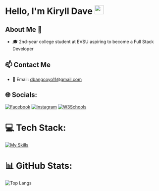 # Hello, I'm Kiryll Dave <img src="https://github.com/TheDudeThatCode/TheDudeThatCode/raw/master/Assets/Hi.gif" width="29px">

## About Me 🚀
- 🎓 2nd-year college student at EVSU aspiring to become a Full Stack Developer

## 📫 Contact Me
- 📧 Email: dbangcoyo11@gmail.com

## 🌐 Socials:
[![Facebook](https://img.shields.io/badge/Facebook-%231877F2.svg?logo=Facebook&logoColor=white)](https://www.facebook.com/jhinbangcoyo)
[![Instagram](https://img.shields.io/badge/Instagram-E4405F.svg?logo=Instagram&logoColor=white)](https://www.instagram.com/user.d4veee)
[![W3Schools](https://img.shields.io/badge/W3Schools-04AA6D?logo=w3schools&logoColor=fff)](https://www.w3profile.com/dave.py)

# 💻 Tech Stack:
[![My Skills](https://skillicons.dev/icons?i=python,html,css,javascript,php)](https://skillicons.dev)

# 📊 GitHub Stats:
![Top Langs](https://github-readme-stats.vercel.app/api/top-langs/?username=FoowsIsBack&layout=compact&theme=dark)
